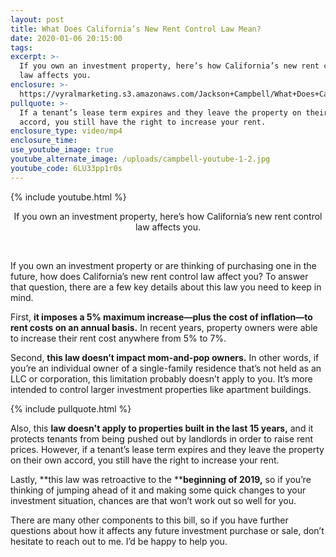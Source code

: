 ```yaml
---
layout: post
title: What Does California’s New Rent Control Law Mean?
date: 2020-01-06 20:15:00
tags:
excerpt: >-
  If you own an investment property, here’s how California’s new rent control
  law affects you.
enclosure: >-
  https://vyralmarketing.s3.amazonaws.com/Jackson+Campbell/What+Does+Californias+New+Rent+Control+Law+Mean_.mp4
pullquote: >-
  If a tenant’s lease term expires and they leave the property on their own
  accord, you still have the right to increase your rent.
enclosure_type: video/mp4
enclosure_time:
use_youtube_image: true
youtube_alternate_image: /uploads/campbell-youtube-1-2.jpg
youtube_code: 6LU33pp1r0s
---
```


{% include youtube.html %}

<center>If you own an investment property, here&rsquo;s how California&rsquo;s new rent control law affects you.</center>

&nbsp;

If you own an investment property or are thinking of purchasing one in the future, how does California’s new rent control law affect you? To answer that question, there are a few key details about this law you need to keep in mind.&nbsp;

First, **it imposes a 5% maximum increase—plus the cost of inflation—to rent costs on an annual basis.** In recent years, property owners were able to increase their rent cost anywhere from 5% to 7%.

Second, **this law doesn’t impact mom-and-pop owners.** In other words, if you’re an individual owner of a single-family residence that’s not held as an LLC or corporation, this limitation probably doesn’t apply to you. It’s more intended to control larger investment properties like apartment buildings.

{% include pullquote.html %}

Also, this **law doesn't apply to properties built in the last 15 years,** and it protects tenants from being pushed out by landlords in order to raise rent prices. However, if a tenant’s lease term expires and they leave the property on their own accord, you still have the right to increase your rent.&nbsp;

Lastly, **this law was retroactive to the&nbsp;****beginning** **of 2019,** so if you’re thinking of jumping ahead of it and making some quick changes to your investment situation, chances are that won’t work out so well for you.&nbsp;

There are many other components to this bill, so if you have further questions about how it affects any future investment purchase or sale, don’t hesitate to reach out to me. I’d be happy to help you.&nbsp;